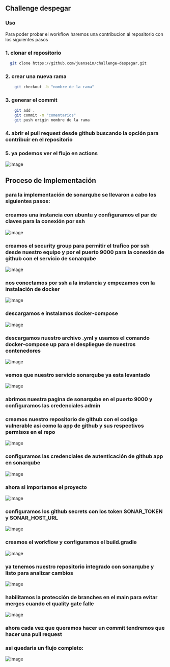 ## Challenge despegar

### Uso

Para poder probar el workflow haremos una contribucion al repositorio con los siguientes pasos

### 1. clonar el repositorio
 ```sh
   git clone https://github.com/juansein/challenge-despegar.git
 ```
### 2. crear una nueva rama 
```sh
    git checkout -b "nombre de la rama"
```
### 3. generar el commit
```sh
    git add .
    git commit -m "comentarios"
    git push origin nombre de la rama
```
### 4. abrir el pull request desde github buscando la opción para contribuir en el repositorio

### 5. ya podemos ver el flujo en actions
![image](https://github.com/juansein/challenge-despegar/assets/78378680/10840be4-ded4-483b-9a16-8106636d5dc8)


## Proceso de Implementación

### para la implementación de sonarqube se llevaron a cabo los siguientes pasos:

### creamos una instancia con ubuntu y configuramos el par de claves para la conexión por ssh
![image](https://github.com/juansein/challenge-despegar/assets/78378680/18f93fff-cc1f-4627-ad7f-e384ad5295fe)

### creamos el security group para permitir el trafico por ssh desde nuestro equipo y por el puerto 9000 para la conexión de github con el servicio de sonarqube
![image](https://github.com/juansein/challenge-despegar/assets/78378680/853774be-dcff-4c83-8909-12817021981f)

### nos conectamos por ssh a la instancia y empezamos con la instalación de docker
![image](https://github.com/juansein/challenge-despegar/assets/78378680/c397111c-9eda-4148-90f4-c06fb6b32bf9)

### descargamos e instalamos docker-compose

![image](https://github.com/juansein/challenge-despegar/assets/78378680/9284c376-4633-4dc7-9b45-d606b6a02d46)

### descargamos nuestro archivo .yml y usamos el comando docker-compose up para el despliegue de nuestros contenedores
![image](https://github.com/juansein/challenge-despegar/assets/78378680/2807b787-d7b8-48fb-9664-f6ea2bd8f8aa)

### vemos que nuestro servicio sonarqube ya esta levantado
![image](https://github.com/juansein/challenge-despegar/assets/78378680/2adea65d-2e9a-4368-9fc4-4366fff6ad77)

### abrimos nuestra pagina de sonarqube en el puerto 9000 y configuramos las credenciales admin

### creamos nuestro repositorio de github con el codigo vulnerable asi como la app de github y sus respectivos permisos en el repo
![image](https://github.com/juansein/challenge-despegar/assets/78378680/5a58c0bf-7ed7-459b-9958-a76322ed4c07)

### configuramos las credenciales de autenticación de github app en sonarqube
![image](https://github.com/juansein/challenge-despegar/assets/78378680/0b453723-5898-4b30-b198-ce3b8bd213c0)

### ahora si importamos el proyecto
![image](https://github.com/juansein/challenge-despegar/assets/78378680/3046f59e-53a8-4740-8360-203bcf0d15ba)

### configuramos los github secrets con los token SONAR_TOKEN y SONAR_HOST_URL  
![image](https://github.com/juansein/challenge-despegar/assets/78378680/cc868b43-1279-4129-86be-1af8982fdfbd)

### creamos el workflow y configuramos el build.gradle
![image](https://github.com/juansein/challenge-despegar/assets/78378680/3d85567f-c759-49ca-83c0-d714a32296d1)

### ya tenemos nuestro repositorio integrado con sonarqube y listo para analizar cambios
![image](https://github.com/juansein/challenge-despegar/assets/78378680/e6017a34-5bf7-46c2-9c50-f254dcc10b8e)

### habilitamos la protección de branches en el main para evitar merges cuando el quality gate falle
![image](https://github.com/juansein/challenge-despegar/assets/78378680/1e0334a6-67f2-4314-be3b-388b8285f86b)

### ahora cada vez que queramos hacer un commit tendremos que hacer una pull request

### asi quedaria un flujo completo: 

![image](https://github.com/juansein/challenge-despegar/assets/78378680/575fcf1f-59ef-433b-abb2-945b731d6e06)
